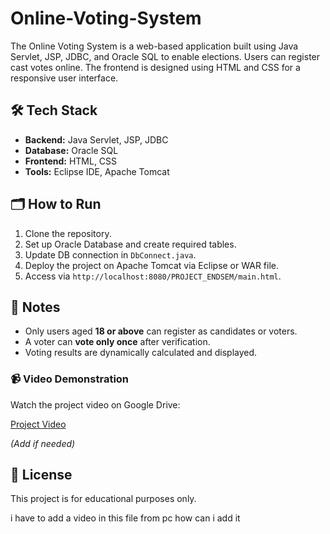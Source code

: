 # Online-Voting-System
The Online Voting System is a web-based application built using Java Servlet, JSP, JDBC, and Oracle SQL to enable elections. Users can register cast votes online. The frontend is designed using HTML and CSS for a responsive user interface.


## 🛠️ Tech Stack

* **Backend:** Java Servlet, JSP, JDBC
* **Database:** Oracle SQL
* **Frontend:** HTML, CSS
* **Tools:** Eclipse IDE, Apache Tomcat

## 🗂️ How to Run

1. Clone the repository.
2. Set up Oracle Database and create required tables.
3. Update DB connection in `DbConnect.java`.
4. Deploy the project on Apache Tomcat via Eclipse or WAR file.
5. Access via `http://localhost:8080/PROJECT_ENDSEM/main.html`.

## 📌 Notes

* Only users aged **18 or above** can register as candidates or voters.
* A voter can **vote only once** after verification.
* Voting results are dynamically calculated and displayed.

### 📹 Video Demonstration

Watch the project video on Google Drive:

[Project Video](https://drive.google.com/file/d/1oPRg_CCmRR05hsFq53ztAg1WZrO2Qz3K/view?usp=sharing)

*(Add if needed)*

## 📜 License

This project is for educational purposes only.

i have to add a video in this file from pc how can i add it

